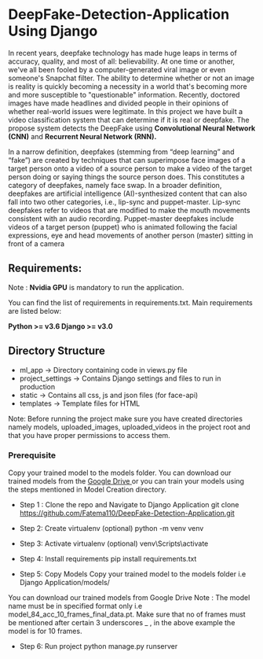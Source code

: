 # DeepFake-Detection-Application Using Django #



In recent years, deepfake technology has made huge leaps in terms of accuracy, quality, and most of all: believability. At one time or another, we've all been fooled by a computer-generated viral image or even someone's Snapchat filter. The ability to determine whether or not an image is reality is quickly becoming a necessity in a world that's becoming more and more susceptible to "questionable" information. Recently, doctored images have made headlines and divided people in their opinions of whether real-world issues were legitimate. In this project we have built a video classification system that can determine if it is real or deepfake. The propose system detects the DeepFake using **Convolutional Neural Network (CNN)** and **Recurrent Neural Network (RNN).**


In a narrow definition, deepfakes (stemming from “deep learning” and “fake”) are created by techniques that can superimpose face images of a target person onto a video of a source person to make a video of the target person doing or saying things the source person does. This constitutes a category of deepfakes, namely face swap. 
In a broader definition, deepfakes are artificial intelligence (AI)-synthesized content that can also fall into two other categories, i.e., lip-sync and puppet-master. 
Lip-sync deepfakes refer to videos that are modified to make the mouth movements consistent with an audio recording. 
Puppet-master deepfakes include videos of a target person (puppet) who is animated following the facial expressions, eye and head movements of another person (master) sitting in front of a camera

## Requirements:

Note : **Nvidia GPU** is mandatory to run the application.

You can find the list of requirements in requirements.txt. Main requirements are listed below:

**Python >= v3.6
Django >= v3.0**

## Directory Structure ##

* ml_app -> Directory containing code in views.py file
* project_settings -> Contains Django settings and files to run in production
* static -> Contains all css, js and json files (for face-api)
* templates -> Template files for HTML

Note: Before running the project make sure you have created directories namely models, uploaded_images, uploaded_videos in the project root and that you have proper permissions to access them.

### Prerequisite ###
Copy your trained model to the models folder.
You can download our trained models from the [Google Drive ](https://drive.google.com/drive/folders/1UX8jXUXyEjhLLZ38tcgOwGsZ6XFSLDJ-?usp=sharing/ "Google Drive")or you can train your models using the steps mentioned in Model Creation directory.

* Step 1 : Clone the repo and Navigate to Django Application
git clone https://github.com/Fatema110/DeepFake-Detection-Application.git

* Step 2: Create virtualenv (optional)
python -m venv venv

* Step 3: Activate virtualenv (optional)
venv\Scripts\activate

* Step 4: Install requirements
pip install requirements.txt

* Step 5: Copy Models
Copy your trained model to the models folder i.e Django Application/models/

You can download our trained models from Google Drive
Note : The model name must be in specified format only i.e model_84_acc_10_frames_final_data.pt. Make sure that no of frames must be mentioned after certain 3 underscores _ , in the above example the model is for 10 frames.

* Step 6: Run project
python manage.py runserver
